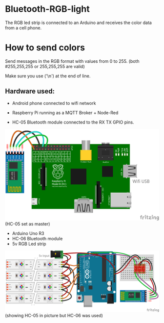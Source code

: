 # Bluetooth-RGB-light
The RGB led strip is connected to an Arduino and receives the color data from a cell phone.

# How to send colors
Send messages in the RGB format with values from 0 to 255. (both #255,255,255 or 255,255,255 are valid)

Make sure you use ('\n') at the end of line.

## Hardware used:

* Android phone connected to wifi network


* Raspberry Pi running as a MQTT Broker + Node-Red
* HC-05 Bluetooth module connected to the RX TX GPIO pins.

![Fritzing PNG: Raspberry Pi + Bluetooth](https://github.com/waldooo/Bluetooth-RGB-light/blob/master/images/luminaria_bluetooth_RGB_raspberryPi.png "Raspberry Pi (any) + HC-05") (HC-05 set as master)

* Arduino Uno R3
* HC-06 Bluetooth module
* 5v RGB Led strip

![Fritzing PNG: Arduino Bluetooth Led Strip](https://github.com/waldooo/Bluetooth-RGB-light/blob/master/images/luminaria_bluetooth_RGB_arduino.png "Arduino Bluetooth Led Strip") (showing HC-05 in picture but HC-06 was used)


